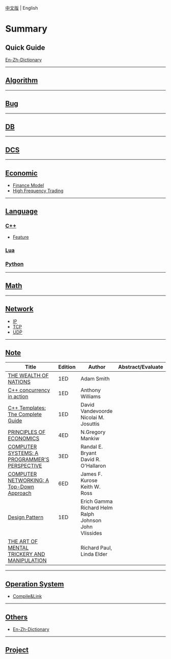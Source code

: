 [中文版](README_zh.md) | English

# Summary

## Quick Guide

[En-Zh-Dictionary](OTHERS/en_zh_dictionary.md)

---

## [Algorithm](ALGO/README.md)

---

## [Bug](BUG/README.md)

---

## [DB](DB/README.md)

---

## [DCS](DCS/README.md)

---

## [Economic](ECONOMIC/README.md)

- [Finance Model](ECONOMIC/finance.md)
- [High Frequency Trading](ECONOMIC/hft.md)

---

## [Language](LANG/README.md)

### [C++](LANG/C++/README.md)

- [Feature](LANG/C++/feature.md)

### [Lua](LANG/LUA/README.md)

### [Python](LANG/PYTHON/README.md)

---

## [Math](MATH/README.md)

---

## [Network](NET/README.md)

- [IP](NET/ip.md)
- [TCP](NET/tcp.md)
- [UDP](NET/udp.md)

---

## [Note](NOTE/README.md)

| Title                                                        | Edition | Author                                                       | Abstract/Evaluate |
| ------------------------------------------------------------ | ------- | ------------------------------------------------------------ | ----------------- |
| [THE WEALTH OF NATIONS](NOTE/THE_WEALTH_OF_NATIONS/README.md) | 1ED     | Adam Smith                                                   |                   |
| [C++ concurrency in action](NOTE/CPP_CONCURRENCY_IN_ACTION/README.md) | 1ED     | Anthony Williams                                             |                   |
| [C++ Templates: The Complete Guide](NOTE/CPP_TEMPLATES/README.md) | 1ED     | David Vandevoorde<br>Nicolai M. Josuttis                     |                   |
| [PRINCIPLES OF ECONOMICS](NOTE/PRINCIPLES_OF_ECONOMICS/README.md) | 4ED     | N.Gregory Mankiw                                             |                   |
| [COMPUTER SYSTEMS: A PROGRAMMER'S PERSPECTIVE](NOTE/CSAPP/README.md) | 3ED     | Randal E. Bryant<br>David R. O'Hallaron                      |                   |
| [COMPUTER NETWORKING: A Top-Down Approach](NOTE/COMPUTER_NETWORKING_A_TOP_DOWN_APPROACH/README.md) | 6ED     | James F. Kurose<br>Keith W. Ross                             |                   |
| [Design Pattern](NOTE/DESIGN_PATTERN/README.md)              | 1ED     | Erich Gamma<br>Richard Helm<br>Ralph Johnson<br>John Vlissides |                   |
| [THE ART OF MENTAL TRICKERY AND MANIPULATION](NOTE/THE_ART_OF_MENTAL_TRICKEY_AND_MANIPULATION/README.md) |         | Richard Paul,<br>Linda Elder                                 |                   |

---

## [Operation System](OS/README.md)

- [Compile&Link](OS/compile_and_link.md)

---

## [Others](OTHERS/README.md)

- [En-Zh-Dictionary](Others/en_zh_dictionary.md)

---

## [Project](PROJ/README.md)

